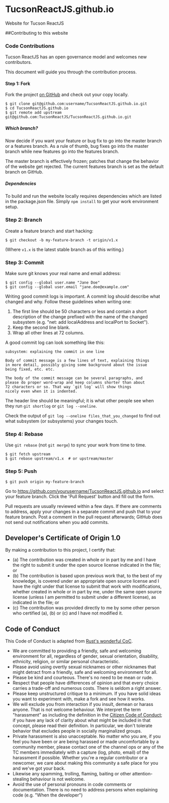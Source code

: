 # TucsonReactJS.github.io
Website for Tucson ReactJS

##Contributing to this website

### Code Contributions

Tucson ReactJS has an open governance model and welcomes new contributors.

This document will guide you through the contribution process.

#### Step 1: Fork

Fork the project [on GitHub](https://github.com/TucsonReactJS/TucsonReactJS.github.io) and check out your
copy locally.

```text
$ git clone git@github.com:username/TucsonReactJS.github.io.git
$ cd TucsonReactJS.github.io
$ git remote add upstream git@github.com:TucsonReactJS/TucsonReactJS.github.io.git
```

##### Which branch?

Now decide if you want your feature or bug fix to go into the master branch
or a features branch.  As a rule of thumb, bug fixes go into the master branch
while new features go into the features branch.

The master branch is effectively frozen; patches that change the behavior of the website get rejected. The
current features branch is set as the default branch on GitHub.

##### Dependencies

To build and run the website locally requires dependencies which are listed in the package.json file. Simply
`npm install` to get your work environment setup.


### Step 2: Branch

Create a feature branch and start hacking:

```text
$ git checkout -b my-feature-branch -t origin/v1.x
```

(Where `v1.x` is the latest stable branch as of this writing.)


### Step 3: Commit

Make sure git knows your real name and email address:

```text
$ git config --global user.name "Jane Doe"
$ git config --global user.email "jane.doe@example.com"
```

Writing good commit logs is important.  A commit log should describe what
changed and why.  Follow these guidelines when writing one:

1. The first line should be 50 characters or less and contain a short
   description of the change prefixed with the name of the changed
   subsystem (e.g. "net: add localAddress and localPort to Socket").
2. Keep the second line blank.
3. Wrap all other lines at 72 columns.

A good commit log can look something like this:

```
subsystem: explaining the commit in one line

Body of commit message is a few lines of text, explaining things
in more detail, possibly giving some background about the issue
being fixed, etc. etc.

The body of the commit message can be several paragraphs, and
please do proper word-wrap and keep columns shorter than about
72 characters or so. That way `git log` will show things
nicely even when it is indented.
```

The header line should be meaningful; it is what other people see when they
run `git shortlog` or `git log --oneline`.

Check the output of `git log --oneline files_that_you_changed` to find out
what subsystem (or subsystems) your changes touch.


### Step 4: Rebase

Use `git rebase` (not `git merge`) to sync your work from time to time.

```text
$ git fetch upstream
$ git rebase upstream/v1.x  # or upstream/master
```

### Step 5: Push

```text
$ git push origin my-feature-branch
```

Go to https://github.com/yourusername/TucsonReactJS.github.io and select your feature branch.
Click the 'Pull Request' button and fill out the form.

Pull requests are usually reviewed within a few days.  If there are comments
to address, apply your changes in a separate commit and push that to your
feature branch.  Post a comment in the pull request afterwards; GitHub does
not send out notifications when you add commits.


## Developer's Certificate of Origin 1.0

By making a contribution to this project, I certify that:

* (a) The contribution was created in whole or in part by me and I
  have the right to submit it under the open source license indicated
  in the file; or
* (b) The contribution is based upon previous work that, to the best
  of my knowledge, is covered under an appropriate open source license
  and I have the right under that license to submit that work with
  modifications, whether created in whole or in part by me, under the
  same open source license (unless I am permitted to submit under a
  different license), as indicated in the file; or
* (c) The contribution was provided directly to me by some other
  person who certified (a), (b) or (c) and I have not modified it.


## Code of Conduct

This Code of Conduct is adapted from [Rust's wonderful
CoC](https://github.com/rust-lang/rust/wiki/Note-development-policy#conduct).

* We are committed to providing a friendly, safe and welcoming
  environment for all, regardless of gender, sexual orientation,
  disability, ethnicity, religion, or similar personal characteristic.
* Please avoid using overtly sexual nicknames or other nicknames that
  might detract from a friendly, safe and welcoming environment for
  all.
* Please be kind and courteous. There's no need to be mean or rude.
* Respect that people have differences of opinion and that every
  choice carries a trade-off and numerous costs. There is seldom a right answer.
* Please keep unstructured critique to a minimum. If you have solid
  ideas you want to experiment with, make a fork and see how it works.
* We will exclude you from interaction if you insult, demean or harass
  anyone.  That is not welcome behaviour. We interpret the term
  "harassment" as including the definition in the [Citizen Code of
  Conduct](http://citizencodeofconduct.org/); if you have any lack of
  clarity about what might be included in that concept, please read
  their definition. In particular, we don't tolerate behavior that
  excludes people in socially marginalized groups.
* Private harassment is also unacceptable. No matter who you are, if
  you feel you have been or are being harassed or made uncomfortable
  by a community member, please contact one of the channel ops or any
  of the TC members immediately with a capture (log, photo, email) of
  the harassment if possible.  Whether you're a regular contributor or
  a newcomer, we care about making this community a safe place for you
  and we've got your back.
* Likewise any spamming, trolling, flaming, baiting or other
  attention-stealing behaviour is not welcome.
* Avoid the use of personal pronouns in code comments or
  documentation. There is no need to address persons when explaining
  code (e.g. "When the developer")